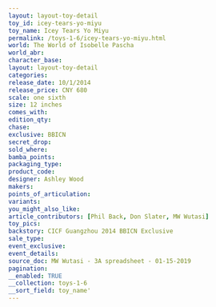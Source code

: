 ```yaml
---
layout: layout-toy-detail 
toy_id: icey-tears-yo-miyu
toy_name: Icey Tears Yo Miyu
permalink: /toys-1-6/icey-tears-yo-miyu.html
world: The World of Isobelle Pascha
world_abr: 
character_base: 
layout: layout-toy-detail
categories: 
release_date: 10/1/2014
release_price: CNY 680
scale: one sixth
size: 12 inches
comes_with: 
edition_qty: 
chase: 
exclusive: BBICN
secret_drop: 
sold_where: 
bamba_points: 
packaging_type: 
product_code:
designer: Ashley Wood
makers: 
points_of_articulation: 
variants: 
you_might_also_like: 
article_contributors: [Phil Back, Don Slater, MW Wutasi]
toy_pics: 
backstory: CICF Guangzhou 2014 BBICN Exclusive
sale_type: 
event_exclusive: 
event_details: 
source_doc: MW Wutasi - 3A spreadsheet - 01-15-2019
pagination: 
__enabled: TRUE
__collection: toys-1-6
__sort_field: toy_name'
---
```

